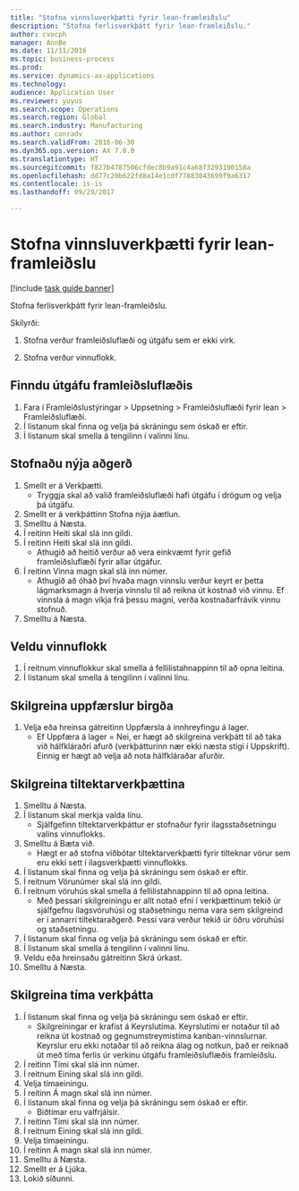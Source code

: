 ```yaml
--- 
title: "Stofna vinnsluverkþætti fyrir lean-framleiðslu"
description: "Stofna ferlisverkþátt fyrir lean-framleiðslu."
author: cvocph
manager: AnnBe
ms.date: 11/11/2016
ms.topic: business-process
ms.prod: 
ms.service: dynamics-ax-applications
ms.technology: 
audience: Application User
ms.reviewer: yuyus
ms.search.scope: Operations
ms.search.region: Global
ms.search.industry: Manufacturing
ms.author: conradv
ms.search.validFrom: 2016-06-30
ms.dyn365.ops.version: AX 7.0.0
ms.translationtype: HT
ms.sourcegitcommit: f827b4787506cfdec8b9a91c4a68f3293190158a
ms.openlocfilehash: dd77c20b622fd8a14e1cdf77883043699f9a6317
ms.contentlocale: is-is
ms.lasthandoff: 09/29/2017

---
```

# <a name="create-process-activities-for-lean-manufacturing"></a>Stofna vinnsluverkþætti fyrir lean-framleiðslu

[!include [task guide banner](../../includes/task-guide-banner.md)]

Stofna ferlisverkþátt fyrir lean-framleiðslu. 

Skilyrði: 

1. Stofna verður framleiðsluflæði og útgáfu sem er ekki virk.

2. Stofna verður vinnuflokk.


## <a name="find-the-production-flow-version"></a>Finndu útgáfu framleiðsluflæðis
1. Fara í Framleiðslustýringar > Uppsetning > Framleiðsluflæði fyrir lean > Framleiðsluflæði.
2. Í listanum skal finna og velja þá skráningu sem óskað er eftir.
3. Í listanum skal smella á tengilinn í valinni línu.

## <a name="create-a-new-activity"></a>Stofnaðu nýja aðgerð
1. Smellt er á Verkþætti.
    * Tryggja skal að valið framleiðsluflæði hafi útgáfu í drögum og velja þá útgáfu.  
2. Smellt er á verkþáttinn Stofna nýja áætlun.
3. Smelltu á Næsta.
4. Í reitinn Heiti skal slá inn gildi.
5. Í reitinn Heiti skal slá inn gildi.
    * Athugið að heitið verður að vera einkvæmt fyrir gefið framleiðsluflæði fyrir allar útgáfur.  
6. Í reitinn Vinna magn skal slá inn númer.
    * Athugið að óháð því hvaða magn vinnslu verður keyrt er þetta lágmarksmagn á hverja vinnslu til að reikna út kostnað við vinnu. Ef vinnsla á magn víkja frá þessu magni, verða kostnaðarfrávik vinnu stofnuð.  
7. Smelltu á Næsta.

## <a name="select-the-work-cell"></a>Veldu vinnuflokk
1. Í reitnum vinnuflokkur skal smella á fellilistahnappinn til að opna leitina.
2. Í listanum skal smella á tengilinn í valinni línu.

## <a name="define-the-inventory-updates"></a>Skilgreina uppfærslur birgða
1. Velja eða hreinsa gátreitinn Uppfærsla á innhreyfingu á lager.
    * Ef Uppfæra á lager = Nei, er hægt að skilgreina verkþátt til að taka við hálfkláraðri afurð (verkþátturinn nær ekki næsta stigi í Uppskrift).    Einnig er hægt að velja að nota hálfkláraðar afurðir.  

## <a name="define-the-picking-activities"></a>Skilgreina tiltektarverkþættina
1. Smelltu á Næsta.
2. Í listanum skal merkja valda línu.
    * Sjálfgefinn tiltektarverkþáttur er stofnaður fyrir ílagsstaðsetningu valins vinnuflokks.  
3. Smelltu á Bæta við.
    * Hægt er að stofna viðbótar tiltektarverkþætti fyrir tilteknar vörur sem eru ekki sett í ílagsverkþætti vinnuflokks.  
4. Í listanum skal finna og velja þá skráningu sem óskað er eftir.
5. Í reitnum Vörunúmer skal slá inn gildi.
6. Í reitnum vöruhús skal smella á fellilistahnappinn til að opna leitina.
    * Með þessari skilgreiningu er allt notað efni í verkþættinum tekið úr sjálfgefnu ílagsvöruhúsi og staðsetningu nema vara sem skilgreind er í annarri tiltektaraðgerð. Þessi vara verður tekið úr öðru vöruhúsi og staðsetningu.  
7. Í listanum skal finna og velja þá skráningu sem óskað er eftir.
8. Í listanum skal smella á tengilinn í valinni línu.
9. Veldu eða hreinsaðu gátreitinn Skrá úrkast.
10. Smelltu á Næsta.

## <a name="define-the-activity-times"></a>Skilgreina tíma verkþátta
1. Í listanum skal finna og velja þá skráningu sem óskað er eftir.
    * Skilgreiningar er krafist á Keyrslutíma. Keyrslutími er notaður til að reikna út kostnað og gegnumstreymistíma kanban-vinnslurnar. Keyrslur eru ekki notaðar til að reikna álag og notkun, það er reiknað út með tíma ferlis úr verkinu útgáfu framleiðsluflæðis framleiðslu.  
2. Í reitinn Tími skal slá inn númer.
3. Í reitnum Eining skal slá inn gildi.
4. Velja tímaeiningu.
5. Í reitinn Á magn skal slá inn númer.
6. Í listanum skal finna og velja þá skráningu sem óskað er eftir.
    * Biðtímar eru valfrjálsir.  
7. Í reitinn Tími skal slá inn númer.
8. Í reitnum Eining skal slá inn gildi.
9. Velja tímaeiningu.
10. Í reitinn Á magn skal slá inn númer.
11. Smelltu á Næsta.
12. Smellt er á Ljúka.
13. Lokið síðunni.


